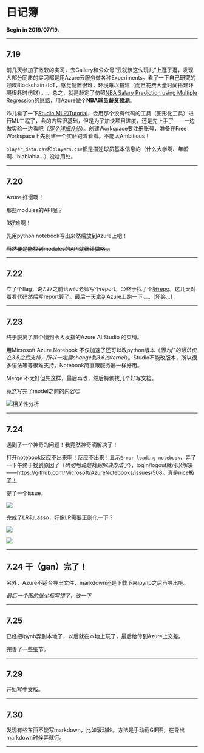 # 日记簿

**Begin in 2019/07/19.**

---

## 7.19

前几天参加了微软的实习，去Gallery和公众号“云就该这么玩儿”上逛了逛，发现大部分同质的实习都是用Azure云服务做各种Experiments。看了一下自己研究的领域Blockchain+IoT，感觉配置很难，环境难以搭建（而且花费大量时间搭建环境很耗时伤财）。...  总之，就是敲定了仿照[NBA Salary Prediction using Multiple Regression](https://www.kaggle.com/koki25ando/nba-salary-prediction-using-multiple-regression)的思路，用Azure做个**NBA球员薪资预测**。

昨儿看了一下[Studio ML的Tutorial](https://docs.microsoft.com/en-us/azure/machine-learning/studio/create-experiment)，会用那个没有代码的工具（图形化工具）进行ML工程了，会的内容很基础，但是为了加快项目进度，还是先上手了——一边做实验一边看吧（*[那个详细介绍](https://docs.microsoft.com/en-us/azure/machine-learning/studio/tutorial-part1-credit-risk)*）。创建Workspace要注册账号，准备在Free Workspace上先创建一个实验跑着看看。不能太Ambitious！

`player_data.csv`和`players.csv`都是描述球员基本信息的（什么大学啊、年龄啊、blablabla...）没啥用处。

---

## 7.20

Azure 好慢啊！

那些modules的API呢？

R好难啊！

先用python notebook写出来然后放到Azure上吧！

~~当然要是能找到modules的API就继续做咯...~~

---

## 7.22

立了个flag，说7.27之前给wild老师写个report。😊终于找了个[好repo](https://github.com/ak4248)。这几天对着看代码然后写report算了。最后一天拿到Azure上跑一下。。。[坏笑...]

---

## 7.23

终于脱离了那个慢到令人发指的Azure AI Studio 的束缚。

用Microsoft Azure Notebook 不仅加速了还可以改python版本（*因为f\"的语法仅在3.5之后支持，所以一定要change到3.6的kernel*）。Studio不能改版本，所以很多语法等等很难支持。Notebook简直跟服务器一样好用。

Merge 不太好但先这样，最后再改，然后特例找几个好写文档。

竟然写完了model之前的内容😊

![相关性分析](https://i.loli.net/2019/07/24/5d382597e178695201.png)

---

## 7.24

遇到了一个神奇的问题！我竟然神奇滴解决了！

打开notebook反应不出来啊！反应不出来！显示`Error loading notebook`，弄了一下午终于找到原因了（*确切地说是找到解决办法了*），login/logout就可以解决——https://github.com/Microsoft/AzureNotebooks/issues/508。真是nice极了！

提了一个issue。

![](https://i.loli.net/2019/07/24/5d381e58a27c352260.png)

完成了LR和Lasso，好像LR需要正则化一下？

![](https://i.loli.net/2019/07/24/5d38262d504b540641.png)

![](https://i.loli.net/2019/07/24/5d382db46b8dc68916.png)

---

## 7.24 干（gan）完了！

另外，Azure不适合导出文件，markdown还是下载下来ipynb之后再导出吧。

*最后一个图的纵坐标写错了，改一下*

---

## 7.25

已经把ipynb弄到本地了，以后就在本地上玩了，最后给传到Azure上交差。

完善了一些细节。

---

## 7.29 

开始写中文版。

---

## 7.30

发现有些东西不能写markdown，比如滚动轮。方法是手动截GIF图，在导出markdown时候弄就行。

---

